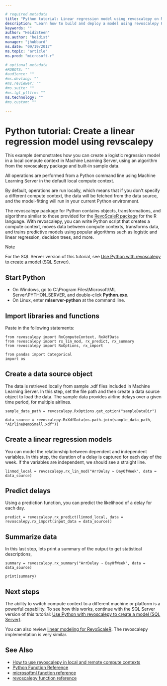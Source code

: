 ```yaml
---

# required metadata
title: "Python tutorial: Linear regression model using revoscalepy on Machine Learning Server | Microsoft Docs"
description: "Learn how to build and deploy a model using revoscalepy Python functions. Predict outcomes. Summarize  data."
keywords: ""
author: "HeidiSteen"
ms.author: "heidist"
manager: "jhubbard"
ms.date: "09/19/2017"
ms.topic: "article"
ms.prod: "microsoft-r"

# optional metadata
#ROBOTS: ""
#audience: ""
#ms.devlang: ""
#ms.reviewer: ""
#ms.suite: ""
#ms.tgt_pltfrm: ""
ms.technology: ""
#ms.custom: ""

---
```


# Python tutorial: Create a linear regression model using revscalepy

This example demonstrates how you can create a logistic regression model in a local compute context in Machine Learning Server, using an algorithm from the revoscalepy package and built-in sample data. 

All operations are performed from a Python command line using Machine Learning Server in the default local compute context.

By default, operations are run locally, which means that if you don't specify a different compute context, the data will be fetched from the data source, and the model-fitting will run in your current Python environment.

The revoscalepy package for Python contains objects, transformations, and algorithms similar to those provided for the [RevoScaleR package](../r-reference/revoscaler/revoscaler.md) for the R language. With revoscalepy, you can write Python script that creates a compute context, moves data between compute contexts, transforms data, and trains predictive models using popular algorithms such as logistic and linear regression, decision trees, and more.

> [!Note]
> For the SQL Server version of this tutorial, see [Use Python with revoscalepy to create a model (SQL Server)](https://docs.microsoft.com/sql/advanced-analytics/tutorials/use-python-revoscalepy-to-create-model).

## Start Python

+ On Windows, go to C:\Program Files\Microsoft\ML Server\PYTHON_SERVER, and double-click **Python.exe**.
+ On Linux, enter **mlserver-python** at the command line.

## Import libraries and functions

Paste in the following statements:

```
from revoscalepy import RxComputeContext, RxXdfData
from revoscalepy import rx_lin_mod, rx_predict, rx_summary
from revoscalepy import RxOptions, rx_import

from pandas import Categorical
import os
```

## Create a data source object

The data is retrieved locally from sample .xdf files included in Machine Learning Server. In this step, set the file path and then create a data source object to load the data. The sample data provides airline delays over a given time period, for multiple airlines.

    sample_data_path = revoscalepy.RxOptions.get_option("sampleDataDir")

    data_source = revoscalepy.RxXdfData(os.path.join(sample_data_path, "AirlineDemoSmall.xdf"))

## Create a linear regression models

You can model the relationship between dependent and independent variables. In this step, the duration of a delay is captured for each day of the week. If the variables are independent, we should see a straight line.

    linmod_local = revoscalepy.rx_lin_mod("ArrDelay ~ DayOfWeek", data = data_source)

## Predict delays

Using a prediction function, you can predict the likelihood of a delay for each day.

    predict = revoscalepy.rx_predict(linmod_local, data = revoscalepy.rx_import(input_data = data_source))

## Summarize data

In this last step, lets print a summary of the output to get statistical descriptions, 

    summary = revoscalepy.rx_summary("ArrDelay ~ DayOfWeek", data = data_source)

    print(summary)


## Next steps

The ability to switch compute context to a different machine or platform is a powerful capability. To see how this works, continue with the SQL Server version of this tutorial: [Use Python with revoscalepy to create a model (SQL Server)](https://docs.microsoft.com/sql/advanced-analytics/tutorials/use-python-revoscalepy-to-create-model).

You can also review [linear modeling for RevoScaleR](https://docs.microsoft.com/r-server/r/how-to-revoscaler-linear-model). The revoscalepy implementation is very similar.


## See Also

+ [How to use revoscalepy in local and remote compute contexts](how-to-revoscalepy.md)
+ [Python Function Reference](../python-reference/introducing-python-package-reference.md)
+ [microsoftml function reference](../python-reference/microsoftml/microsoftml-package.md)
+ [revoscalepy function reference](../python-reference/revoscalepy/revoscalepy-package.md)
